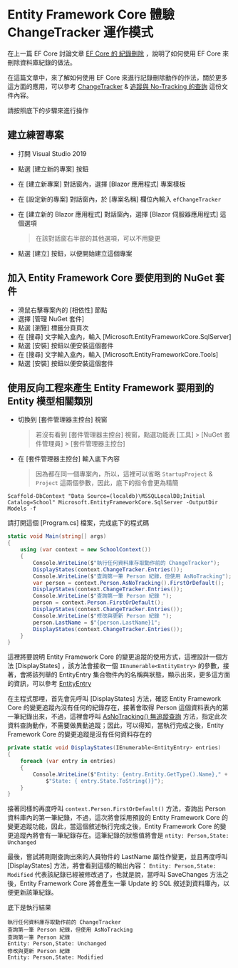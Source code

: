 # Entity Framework Core 體驗 ChangeTracker 運作模式

在上一篇 EF Core 討論文章 [EF Core 的 紀錄刪除](https://csharpkh.blogspot.com/2020/10/Entity-Framework-Core-delete-Save-Changes-EntityState-State.html) ，說明了如何使用 EF Core 來刪除資料庫紀錄的做法。

在這篇文章中，來了解如何使用 EF Core 來進行記錄刪除動作的作法，關於更多這方面的應用，可以參考 [ChangeTracker](https://docs.microsoft.com/zh-tw/ef/core/saving/?WT.mc_id=DT-MVP-5002220) & [追蹤與 No-Tracking 的查詢](https://docs.microsoft.com/zh-tw/ef/core/querying/tracking?WT.mc_id=DT-MVP-5002220) 這份文件內容。

請按照底下的步驟來進行操作

## 建立練習專案

* 打開 Visual Studio 2019
* 點選 [建立新的專案] 按鈕
* 在 [建立新專案] 對話窗內，選擇 [Blazor 應用程式] 專案樣板
* 在 [設定新的專案] 對話窗內，於 [專案名稱] 欄位內輸入 `efChangeTracker`
* 在 [建立新的 Blazor 應用程式] 對話窗內，選擇 [Blazor 伺服器應用程式] 這個選項

  > 在該對話窗右半部的其他選項，可以不用變更

* 點選 [建立] 按鈕，以便開始建立這個專案

## 加入 Entity Framework Core 要使用到的 NuGet 套件

* 滑鼠右擊專案內的 [相依性] 節點
* 選擇 [管理 NuGet 套件]
* 點選 [瀏覽] 標籤分頁頁次
* 在 [搜尋] 文字輸入盒內，輸入 [Microsoft.EntityFrameworkCore.SqlServer]
* 點選 [安裝] 按鈕以便安裝這個套件
* 在 [搜尋] 文字輸入盒內，輸入 [Microsoft.EntityFrameworkCore.Tools]
* 點選 [安裝] 按鈕以便安裝這個套件

## 使用反向工程來產生 Entity Framework 要用到的 Entity 模型相關類別

* 切換到 [套件管理器主控台] 視窗

  > 若沒有看到 [套件管理器主控台] 視窗，點選功能表 [工具] > [NuGet 套件管理員] > [套件管理器主控台]

* 在 [套件管理器主控台] 輸入底下內容

  > 因為都在同一個專案內，所以，這裡可以省略 `StartupProject` & `Project` 這兩個參數，因此，底下的指令會更為精簡

```
Scaffold-DbContext "Data Source=(localdb)\MSSQLLocalDB;Initial Catalog=School" Microsoft.EntityFrameworkCore.SqlServer -OutputDir Models -f
```

請打開這個 [Program.cs] 檔案，完成底下的程式碼

```csharp
static void Main(string[] args)
{
    using (var context = new SchoolContext())
    {
        Console.WriteLine($"執行任何資料庫存取動作前的 ChangeTracker");
        DisplayStates(context.ChangeTracker.Entries());
        Console.WriteLine($"查詢第一筆 Person 紀錄，但使用 AsNoTracking");
        var person = context.Person.AsNoTracking().FirstOrDefault();
        DisplayStates(context.ChangeTracker.Entries());
        Console.WriteLine($"查詢第一筆 Person 紀錄 ");
        person = context.Person.FirstOrDefault();
        DisplayStates(context.ChangeTracker.Entries());
        Console.WriteLine($"修改與更新 Person 紀錄 ");
        person.LastName = $"{person.LastName}1";
        DisplayStates(context.ChangeTracker.Entries());
    }
}
```

這裡將要說明 Entity Framework Core 的變更追蹤的使用方式，這裡設計一個方法 [DisplayStates] ，該方法會接收一個 `IEnumerable<EntityEntry>` 的參數，接著，會將該列舉的 EntityEntry 集合物件內的名稱與狀態，顯示出來，更多這方面的資訊，可以參考 [EntityEntry](https://docs.microsoft.com/en-us/dotnet/api/microsoft.entityframeworkcore.changetracking.entityentry?view=efcore-3.1&WT.mc_id=DT-MVP-5002220)

在主程式那哩，首先會先呼叫 [DisplayStates] 方法，確認 Entity Framework Core 的變更追蹤內沒有任何的紀錄存在，接著會取得 Person 這個資料表內的第一筆紀錄出來，不過，這裡會呼叫 [AsNoTracking() 無追蹤查詢](https://docs.microsoft.com/zh-tw/ef/core/querying/tracking#no-tracking-queries?WT.mc_id=DT-MVP-5002220) 方法，指定此次資料查詢動作，不需要做異動追蹤；因此，可以得知，當執行完成之後，Entity Framework Core 的變更追蹤是沒有任何資料存在的

```csharp
private static void DisplayStates(IEnumerable<EntityEntry> entries)
{
    foreach (var entry in entries)
    {
        Console.WriteLine($"Entity: {entry.Entity.GetType().Name}," +
            $"State: { entry.State.ToString()}");
    }
}

```

接著同樣的再度呼叫 `context.Person.FirstOrDefault()` 方法，查詢出 Person 資料庫內的第一筆紀錄，不過，這次將會採用預設的 Entity Framework Core 的變更追蹤功能，因此，當這個敘述執行完成之後，Entity Framework Core 的變更追蹤內將會有一筆紀錄存在。這筆紀錄的狀態值將會是 `ntity: Person,State: Unchanged`

最後，嘗試將剛剛查詢出來的人員物件的 LastName 屬性作變更，並且再度呼叫 [DisplayStates] 方法，將會看到這樣的輸出內容： `Entity: Person,State: Modified` 代表該紀錄已經被修改過了，也就是說，當呼叫 SaveChanges 方法之後，Entity Framework Core 將會產生一筆 Update 的 SQL 敘述到資料庫內，以便更新該筆紀錄。

底下是執行結果

```
執行任何資料庫存取動作前的 ChangeTracker
查詢第一筆 Person 紀錄，但使用 AsNoTracking
查詢第一筆 Person 紀錄
Entity: Person,State: Unchanged
修改與更新 Person 紀錄
Entity: Person,State: Modified

```


